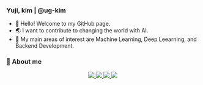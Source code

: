 ### Yuji, kim | @ug-kim

- 👋 Hello! Welcome to my GitHub page.
- 🌏 I want to contribute to changing the world with AI.
- 🌱 My main areas of interest are Machine Learning, Deep Leearning, and Backend Development.


### 💬 About me

<p align='center'>
<a href="https://ug-kim.oopy.io/"><img src="https://img.shields.io/badge/CV__Site-000000?style=flat&logo=Notion&logoColor=white">
<a href="mailto:ug_kim@dgist.ac.kr"><img src="https://img.shields.io/badge/Mail-FF5050?style=flat&logo=Gmail&logoColor=white&link=">
<a href="https://www.linkedin.com/in/%EC%9C%A0%EC%A7%80-%EA%B9%80-b57022186/"><img src="https://img.shields.io/badge/LinkedIn-0A66C2?style=flat&logo=LinkedIn&logoColor=white">
<a href="https://www.facebook.com/yuji.kim.1004/"><img src="https://img.shields.io/badge/Facebook-1877F2?style=flat&logo=Facebook&logoColor=white">
</p>

<!--
**ug-kim/ug-kim** is a ✨ _special_ ✨ repository because its `README.md` (this file) appears on your GitHub profile.

Here are some ideas to get you started:

- 🔭 I’m currently working on ...
- 🌱 I’m currently learning ...
- 👯 I’m looking to collaborate on ...
- 🤔 I’m looking for help with ...
- 💬 Ask me about ...
- 📫 How to reach me: ...
- 😄 Pronouns: ...
- ⚡ Fun fact: ...
-->
